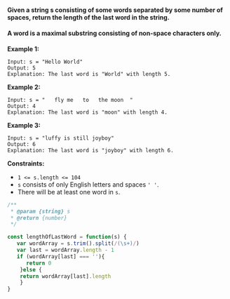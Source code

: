 #### Given a string s consisting of some words separated by some number of spaces, return the length of the __last__ word in the string.

#### A __word__ is a maximal substring consisting of non-space characters only.

 
__Example 1:__
```
Input: s = "Hello World"
Output: 5
Explanation: The last word is "World" with length 5.
```

__Example 2:__
```
Input: s = "   fly me   to   the moon  "
Output: 4
Explanation: The last word is "moon" with length 4.
```

__Example 3:__
```
Input: s = "luffy is still joyboy"
Output: 6
Explanation: The last word is "joyboy" with length 6.
```

__Constraints:__

* `1 <= s.length <= 104`
* `s` consists of only English letters and spaces `' '`.
* There will be at least one word in `s`.

```javascript
/**
 * @param {string} s
 * @return {number}
 */

const lengthOfLastWord = function(s) {
   var wordArray = s.trim().split(/(\s+)/)
   var last = wordArray.length - 1
   if (wordArray[last] === ''){
      return 0 
    }else {
    return wordArray[last].length
    }
}
```
